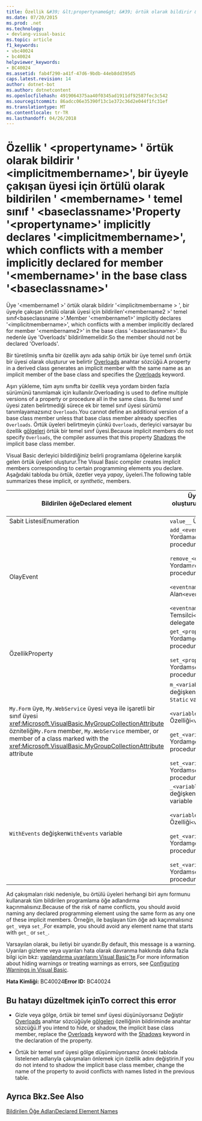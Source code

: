 ```yaml
---
title: Özellik &#39; &lt;propertyname&gt; &#39; örtük olarak bildirir &#39; &lt;implicitmembername&gt;&#39;, bir üyeyle çakışan üyesi için örtülü olarak bildirilen &#39; &lt;membername&gt; &#39; temel sınıf &#39; &lt;baseclassname&gt;&#39;
ms.date: 07/20/2015
ms.prod: .net
ms.technology:
- devlang-visual-basic
ms.topic: article
f1_keywords:
- vbc40024
- bc40024
helpviewer_keywords:
- BC40024
ms.assetid: fab4f290-a41f-47d6-9bdb-44eb8dd395d5
caps.latest.revision: 14
author: dotnet-bot
ms.author: dotnetcontent
ms.openlocfilehash: 4919064375aa40f0345ad1911df92587fec3c542
ms.sourcegitcommit: 86adcc06e35390f13c1e372c36d2e044f1fc31ef
ms.translationtype: MT
ms.contentlocale: tr-TR
ms.lasthandoff: 04/26/2018
---
```

# <a name="property-39ltpropertynamegt39-implicitly-declares-39ltimplicitmembernamegt39-which-conflicts-with-a-member-implicitly-declared-for-member-39ltmembernamegt39-in-the-base-class-39ltbaseclassnamegt39"></a><span data-ttu-id="36cf7-102">Özellik &#39; &lt;propertyname&gt; &#39; örtük olarak bildirir &#39; &lt;implicitmembername&gt;&#39;, bir üyeyle çakışan üyesi için örtülü olarak bildirilen &#39; &lt;membername&gt; &#39; temel sınıf &#39; &lt;baseclassname&gt;&#39;</span><span class="sxs-lookup"><span data-stu-id="36cf7-102">Property &#39;&lt;propertyname&gt;&#39; implicitly declares &#39;&lt;implicitmembername&gt;&#39;, which conflicts with a member implicitly declared for member &#39;&lt;membername&gt;&#39; in the base class &#39;&lt;baseclassname&gt;&#39;</span></span>
<span data-ttu-id="36cf7-103">Üye '\<membername1 >' örtük olarak bildirir '\<implicitmembername > ', bir üyeyle çakışan örtülü olarak üyesi için bildirilen'\<membername2 >' temel sınıf\<baseclassname >'.</span><span class="sxs-lookup"><span data-stu-id="36cf7-103">Member '\<membername1>' implicitly declares '\<implicitmembername>', which conflicts with a member implicitly declared for member '\<membername2>' in the base class '\<baseclassname>'.</span></span> <span data-ttu-id="36cf7-104">Bu nedenle üye 'Overloads' bildirilmemelidir.</span><span class="sxs-lookup"><span data-stu-id="36cf7-104">So the member should not be declared 'Overloads'.</span></span>  
  
 <span data-ttu-id="36cf7-105">Bir türetilmiş sınıfta bir özellik aynı ada sahip örtük bir üye temel sınıfı örtük bir üyesi olarak oluşturur ve belirtir [Overloads](../../visual-basic/language-reference/modifiers/overloads.md) anahtar sözcüğü.</span><span class="sxs-lookup"><span data-stu-id="36cf7-105">A property in a derived class generates an implicit member with the same name as an implicit member of the base class and specifies the [Overloads](../../visual-basic/language-reference/modifiers/overloads.md) keyword.</span></span>  
  
 <span data-ttu-id="36cf7-106">Aşırı yükleme, tüm aynı sınıfta bir özellik veya yordam birden fazla sürümünü tanımlamak için kullanılır.</span><span class="sxs-lookup"><span data-stu-id="36cf7-106">Overloading is used to define multiple versions of a property or procedure all in the same class.</span></span> <span data-ttu-id="36cf7-107">Bu temel sınıf üyesi zaten belirtmediği sürece ek bir temel sınıf üyesi sürümü tanımlayamazsınız `Overloads`.</span><span class="sxs-lookup"><span data-stu-id="36cf7-107">You cannot define an additional version of a base class member unless that base class member already specifies `Overloads`.</span></span> <span data-ttu-id="36cf7-108">Örtük üyeleri belirtmeyin çünkü `Overloads`, derleyici varsayar bu özellik [gölgeleri](../../visual-basic/language-reference/modifiers/shadows.md) örtük bir temel sınıf üyesi.</span><span class="sxs-lookup"><span data-stu-id="36cf7-108">Because implicit members do not specify `Overloads`, the compiler assumes that this property [Shadows](../../visual-basic/language-reference/modifiers/shadows.md) the implicit base class member.</span></span>  
  
 <span data-ttu-id="36cf7-109">Visual Basic derleyici bildirdiğiniz belirli programlama öğelerine karşılık gelen örtük üyeleri oluşturur.</span><span class="sxs-lookup"><span data-stu-id="36cf7-109">The Visual Basic compiler creates implicit members corresponding to certain programming elements you declare.</span></span> <span data-ttu-id="36cf7-110">Aşağıdaki tabloda bu örtük, özetler veya *yapay*, üyeleri.</span><span class="sxs-lookup"><span data-stu-id="36cf7-110">The following table summarizes these implicit, or *synthetic*, members.</span></span>  
  
|<span data-ttu-id="36cf7-111">Bildirilen öğe</span><span class="sxs-lookup"><span data-stu-id="36cf7-111">Declared element</span></span>|<span data-ttu-id="36cf7-112">Üyeleri örtük olarak oluşturulmuş</span><span class="sxs-lookup"><span data-stu-id="36cf7-112">Implicitly created members</span></span>|  
|----------------------|--------------------------------|  
|<span data-ttu-id="36cf7-113">Sabit Listesi</span><span class="sxs-lookup"><span data-stu-id="36cf7-113">Enumeration</span></span>|<span data-ttu-id="36cf7-114">`value__` Üye</span><span class="sxs-lookup"><span data-stu-id="36cf7-114">`value__` member</span></span>|  
|<span data-ttu-id="36cf7-115">Olay</span><span class="sxs-lookup"><span data-stu-id="36cf7-115">Event</span></span>|<span data-ttu-id="36cf7-116">`add_<eventname>` Yordam</span><span class="sxs-lookup"><span data-stu-id="36cf7-116">`add_<eventname>` procedure</span></span><br /><br /> <span data-ttu-id="36cf7-117">`remove_<eventname>` Yordam</span><span class="sxs-lookup"><span data-stu-id="36cf7-117">`remove_<eventname>` procedure</span></span><br /><br /> <span data-ttu-id="36cf7-118">`<eventname>Event` Alan</span><span class="sxs-lookup"><span data-stu-id="36cf7-118">`<eventname>Event` field</span></span><br /><br /> <span data-ttu-id="36cf7-119">`<eventname>EventHandler` Temsilci</span><span class="sxs-lookup"><span data-stu-id="36cf7-119">`<eventname>EventHandler` delegate</span></span>|  
|<span data-ttu-id="36cf7-120">Özellik</span><span class="sxs-lookup"><span data-stu-id="36cf7-120">Property</span></span>|<span data-ttu-id="36cf7-121">`get_<propertyname>` Yordam</span><span class="sxs-lookup"><span data-stu-id="36cf7-121">`get_<propertyname>` procedure</span></span><br /><br /> <span data-ttu-id="36cf7-122">`set_<propertyname>` Yordam</span><span class="sxs-lookup"><span data-stu-id="36cf7-122">`set_<propertyname>` procedure</span></span>|  
|<span data-ttu-id="36cf7-123">`My.Form` üye, `My.WebService` üyesi veya ile işaretli bir sınıf üyesi <xref:Microsoft.VisualBasic.MyGroupCollectionAttribute> özniteliği</span><span class="sxs-lookup"><span data-stu-id="36cf7-123">`My.Form` member, `My.WebService` member, or member of a class marked with the <xref:Microsoft.VisualBasic.MyGroupCollectionAttribute> attribute</span></span>|<span data-ttu-id="36cf7-124">`m_<variablename>` `Static` değişken</span><span class="sxs-lookup"><span data-stu-id="36cf7-124">`m_<variablename>` `Static` variable</span></span><br /><br /> <span data-ttu-id="36cf7-125">`<variablename>` Özelliği</span><span class="sxs-lookup"><span data-stu-id="36cf7-125">`<variablename>` property</span></span><br /><br /> <span data-ttu-id="36cf7-126">`get_<variablename>` Yordam</span><span class="sxs-lookup"><span data-stu-id="36cf7-126">`get_<variablename>` procedure</span></span><br /><br /> <span data-ttu-id="36cf7-127">`set_<variablename>` Yordam</span><span class="sxs-lookup"><span data-stu-id="36cf7-127">`set_<variablename>` procedure</span></span>|  
|<span data-ttu-id="36cf7-128">`WithEvents` değişken</span><span class="sxs-lookup"><span data-stu-id="36cf7-128">`WithEvents` variable</span></span>|<span data-ttu-id="36cf7-129">`_<variablename>` değişken</span><span class="sxs-lookup"><span data-stu-id="36cf7-129">`_<variablename>` variable</span></span><br /><br /> <span data-ttu-id="36cf7-130">`<variablename>` Özelliği</span><span class="sxs-lookup"><span data-stu-id="36cf7-130">`<variablename>` property</span></span><br /><br /> <span data-ttu-id="36cf7-131">`get_<variablename>` Yordam</span><span class="sxs-lookup"><span data-stu-id="36cf7-131">`get_<variablename>` procedure</span></span><br /><br /> <span data-ttu-id="36cf7-132">`set_<variablename>` Yordam</span><span class="sxs-lookup"><span data-stu-id="36cf7-132">`set_<variablename>` procedure</span></span>|  
  
 <span data-ttu-id="36cf7-133">Ad çakışmaları riski nedeniyle, bu örtülü üyeleri herhangi biri aynı formunu kullanarak tüm bildirilen programlama öğe adlandırma kaçınmalısınız.</span><span class="sxs-lookup"><span data-stu-id="36cf7-133">Because of the risk of name conflicts, you should avoid naming any declared programming element using the same form as any one of these implicit members.</span></span> <span data-ttu-id="36cf7-134">Örneğin, ile başlayan tüm öğe adı kaçınmalısınız `get_` veya `set_`.</span><span class="sxs-lookup"><span data-stu-id="36cf7-134">For example, you should avoid any element name that starts with `get_` or `set_`.</span></span>  
  
 <span data-ttu-id="36cf7-135">Varsayılan olarak, bu iletiyi bir uyarıdır.</span><span class="sxs-lookup"><span data-stu-id="36cf7-135">By default, this message is a warning.</span></span> <span data-ttu-id="36cf7-136">Uyarıları gizleme veya uyarıları hata olarak davranma hakkında daha fazla bilgi için bkz: [yapılandırma uyarılarını Visual Basic'te](/visualstudio/ide/configuring-warnings-in-visual-basic).</span><span class="sxs-lookup"><span data-stu-id="36cf7-136">For more information about hiding warnings or treating warnings as errors, see [Configuring Warnings in Visual Basic](/visualstudio/ide/configuring-warnings-in-visual-basic).</span></span>  
  
 <span data-ttu-id="36cf7-137">**Hata Kimliği:** BC40024</span><span class="sxs-lookup"><span data-stu-id="36cf7-137">**Error ID:** BC40024</span></span>  
  
## <a name="to-correct-this-error"></a><span data-ttu-id="36cf7-138">Bu hatayı düzeltmek için</span><span class="sxs-lookup"><span data-stu-id="36cf7-138">To correct this error</span></span>  
  
-   <span data-ttu-id="36cf7-139">Gizle veya gölge, örtük bir temel sınıf üyesi düşünüyorsanız Değiştir [Overloads](../../visual-basic/language-reference/modifiers/overloads.md) anahtar sözcüğüyle [gölgeleri](../../visual-basic/language-reference/modifiers/shadows.md) özelliğinin bildiriminde anahtar sözcüğü.</span><span class="sxs-lookup"><span data-stu-id="36cf7-139">If you intend to hide, or shadow, the implicit base class member, replace the [Overloads](../../visual-basic/language-reference/modifiers/overloads.md) keyword with the [Shadows](../../visual-basic/language-reference/modifiers/shadows.md) keyword in the declaration of the property.</span></span>  
  
-   <span data-ttu-id="36cf7-140">Örtük bir temel sınıf üyesi gölge düşünmüyorsanız önceki tabloda listelenen adlarıyla çakışmaları önlemek için özellik adını değiştirin.</span><span class="sxs-lookup"><span data-stu-id="36cf7-140">If you do not intend to shadow the implicit base class member, change the name of the property to avoid conflicts with names listed in the previous table.</span></span>  
  
## <a name="see-also"></a><span data-ttu-id="36cf7-141">Ayrıca Bkz.</span><span class="sxs-lookup"><span data-stu-id="36cf7-141">See Also</span></span>  
 [<span data-ttu-id="36cf7-142">Bildirilen Öğe Adları</span><span class="sxs-lookup"><span data-stu-id="36cf7-142">Declared Element Names</span></span>](../../visual-basic/programming-guide/language-features/declared-elements/declared-element-names.md)
